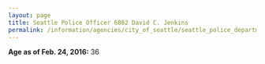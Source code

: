 ```yaml
---
layout: page
title: Seattle Police Officer 6882 David C. Jenkins
permalink: /information/agencies/city_of_seattle/seattle_police_department/copbook/6882/
---
```


**Age as of Feb. 24, 2016:** 36
